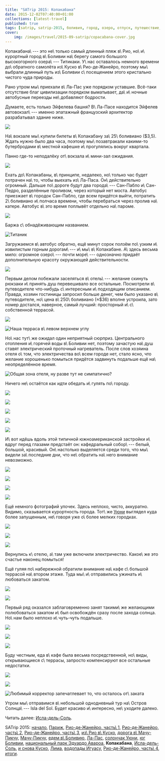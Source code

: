 ```yaml
---
title: "SATrip 2015: Копакабана"
date: 2015-12-02T07:40:00+01:00
collections: [latest-travel]
published: true
tags: [satrip, satrip-2015, боливия, город, озеро, отпуск, путешествие, фотки]
cover:
    img: /images/travel/2015-09-satrip/copacabana-cover.jpg
---
```


Копакабана\ --- это не\ только самый длинный пляж в\ Рио, но\ и\ курортный город в\ Боливии на\ берегу самого большого
высокогорного озера\ --- Титикаки. У\ нас оставалось немного времени до\ обратного самолёта из\ Куско в\ Рио-де-Жанейро,
поэтому мы\ выбрали длинный путь из\ Боливии с\ посещением этого кристально чистого чуда природы.

<!--more-->

Рано утром мы\ приехали в\ Ла-Пас уже порядком уставшие. Всё-таки отсутствие благ цивилизации порядком выматывает,
да\ и\ ночные автобусные переезды не\ добавляют бодрости.

Думаете, есть только Эйфелева башня? В\ Ла-Пасе находится Эйфелев автовокзал\ --- именно эпатажный французский
архитектор разрабатывал здание ниже.

![](/images/travel/2015-09-satrip/la-paz-bus-station.jpg)

На\ вокзале мы\ купили билеты в\ Копакабану за\ 25\ боливиано ($3,5). Ждать нужно было два часа, поэтому
мы\ позавтракали какими-то бутербродами в\ местной кафешке и\ прогулялись вокруг квартала.

Панно где-то неподалёку от\ вокзала и\ мини-зал ожидания.

![](/images/travel/2015-09-satrip/la-paz-waiting.jpg)

Ехать до\ Копакабаны, в\ принципе, недалеко, но\ только час будет потрачен на\ то, чтобы выехать из\ Ла-Паса.
Он\ действительно огромный. Дальше по\ дороге будут два города\ --- Сан-Пабло и\ Сан-Педро, разделённые проливом, через
который нет моста. Автобус приезжает в\ городок Сан-Пабло, где всем придётся выйти, потратить 2\ боливиано и\ полчаса
времени, чтобы перебраться через пролив на\ катере. Автобус в\ это время поплывёт отдельно на\ пароме.

![](/images/travel/2015-09-satrip/san-pedro-boat-station.jpg)

Баржа с\ обнадёживающим названием.

![](/images/travel/2015-09-satrip/san-pedro-titanic.jpg "Титаник")

Загружаемся в\ автобус обратно, ещё минут сорок ползём по\ узким и\ извилистым горным дорогам\ --- и\ мы\ в\ Копакабане.
А\ здесь весьма мило: огромное озеро\ --- почти море\ --- однозначно придаёт дополнительную красоту окружающей
действительности.

![](/images/travel/2015-09-satrip/copacabana-overview.jpg)

Первым делом побежали заселяться в\ отель\ --- желание скинуть рюкзаки и\ принять душ перевешивало все остальные.
Посмотрели в\ путеводителе что-нибудь с\ интересным и\ подходящим описанием. Правда, хозяин гостиницы запросил больше
денег, чем было указано в\ путеводителе, но\ цена в\ 250\ боливиано (≈$36) вполне устроила, зато номер достался,
наверное, самый лучший: просторный и\ с\ собственной террасой.

![](/images/travel/2015-09-satrip/copacabana-hotel-room.jpg)

![Наша терраса в\ левом верхнем углу](/images/travel/2015-09-satrip/copacabana-hotel-terrace.jpg)

Но\ нас тут\ же ожидал один неприятный сюрприз. Центрального отопления и\ горячей воды в\ Боливии нет, поэтому зачастую
на\ душ ставят электрический проточный нагреватель. После слов хозяина отеля о\ том, что электричества во\ всем городе
нет, стало ясно, что желание хорошенько помыться придётся задвинуть подальше ещё на\ неопределённое время.

![Общая зона отеля, ну разве тут не симпатично?](/images/travel/2015-09-satrip/copacabana-hotel.jpg)

Ничего не\ остаётся как идти обедать и\ гулять по\ городу.

![](/images/travel/2015-09-satrip/copacabana-walking-1.jpg)

![](/images/travel/2015-09-satrip/copacabana-walking-2.jpg)

![](/images/travel/2015-09-satrip/copacabana-walking-3.jpg)

![](/images/travel/2015-09-satrip/copacabana-walking-4.jpg)

![](/images/travel/2015-09-satrip/copacabana-walking-5.jpg)

И\ вот идёшь вдоль этой типичной южноамериканской застройки и\ вдруг перед глазами предстаёт он: кафедральный собор\ ---
белый, большой, красивый. Он\ настолько выделяется среди того, что мы\ видели за\ последние дни, что не\ обратить
на\ него внимание невозможно.

![](/images/travel/2015-09-satrip/copacabana-cathedral-1.jpg)

![](/images/travel/2015-09-satrip/copacabana-cathedral-2.jpg)

![](/images/travel/2015-09-satrip/copacabana-cathedral-3.jpg)

![](/images/travel/2015-09-satrip/copacabana-cathedral-4.jpg)

Ещё немного фотографий улочек. Здесь неплохо, чисто, аккуратно. Видимо, сказывается курортность города. Тот\ же
[Уюни][uyuni] выглядел куда более запущенным, не\ говоря уже о\ более мелких городках.

![](/images/travel/2015-09-satrip/copacabana-streets-1.jpg)

![](/images/travel/2015-09-satrip/copacabana-streets-2.jpg)

![](/images/travel/2015-09-satrip/copacabana-streets-3.jpg)

Вернулись к\ отелю, а\ там уже включили электричество. Какое\ же это счастье наконец помыться!

Ещё гуляя по\ набережной обратили внимание на\ кафе с\ большой террасой на\ втором этаже. Туда мы\ и\ отправились
ужинать и\ любоваться закатом.

![](/images/travel/2015-09-satrip/copacabana-sunset-cafe-1.jpg)

![](/images/travel/2015-09-satrip/copacabana-sunset-cafe-2.jpg)

Первый ряд оказался заблаговременно занят такими\ же желающими полюбоваться закатом и\ был освобождён сразу после захода
солнца. Но\ нам было неплохо и\ чуть-чуть подальше.

![](/images/travel/2015-09-satrip/copacabana-sunset-we-1.jpg)

![](/images/travel/2015-09-satrip/copacabana-sunset-we-2.jpg)

![](/images/travel/2015-09-satrip/copacabana-sunset-we-3.jpg)

Буду честным, еда в\ кафе была весьма посредственной, но\ виды, открывающиеся с\ террасы, запросто компенсируют все
остальные недостатки.

![](/images/travel/2015-09-satrip/copacabana-sunset-end-1.jpg)

![](/images/travel/2015-09-satrip/copacabana-sunset-end-2.jpg)

![Любимый корректор запечатлевает то, что осталось от\ заката](/images/travel/2015-09-satrip/copacabana-sunset-end-3.jpg)

Утром мы\ отправимся в\ небольшой однодневный тур на\ Остров Солнца\ --- Isla del Sol. Будет красиво и\ интересно,
не\ уходите далеко.

Читать далее: [Исла-дель-Соль](/post/satrip-2015-isla-del-sol/).

SATrip 2015:
[начало](/post/satrip-2015-paris/),
[Париж](/post/satrip-2015-paris/),
[Рио-де-Жанейро, часть\ 1](/post/satrip-2015-rio-1/),
[Рио-де-Жанейро, часть\ 2](/post/satrip-2015-rio-2/),
[Рио-де-Жанейро, часть\ 3](/post/satrip-2015-rio-3/),
[из\ Рио в\ Куско](/post/satrip-2015-rio-to-cusco/),
[дорога в\ Мачу-Пикчу](/post/satrip-2015-road-to-machu-picchu/),
[Мачу-Пикчу](/post/satrip-2015-machu-picchu/),
[едем в\ Боливию](/post/satrip-2015-to-bolivia/),
[Ла-Пас](/post/satrip-2015-la-paz/),
[солончак Уюни](/post/satrip-2015-uyuni-salt-flats/),
[юг Боливии](/post/satrip-2015-south-of-bolivia/),
[национальный парк Эдуардо Авароа](/post/satrip-2015-bolivia-national-park/),
**Копакабана**,
[Исла-дель-Соль](/post/satrip-2015-isla-del-sol/),
[и снова Куско](/post/satrip-2015-cusco-again/),
[Лима](/post/satrip-2015-lima/),
[водопады Игуасу](/post/satrip-2015-iguazu-falls),
[Рио-де-Жанейро, часть\ 4](/post/satrip-2015-rio-4/),
[итоги](/post/satrip-2015-results/).

[uyuni]: /post/satrip-2015-uyuni-salt-flats/

